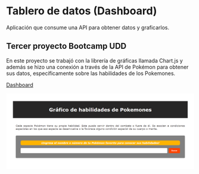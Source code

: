 # Tablero de datos (Dashboard)

Aplicación que consume una API para obtener datos y graficarlos.

## Tercer proyecto Bootcamp UDD

En este proyecto se trabajó con la librería de gráficas llamada Chart.js y además se hizo una conexión a través de la API de Pokémon para obtener sus datos, específicamente sobre las habilidades de los Pokemones.

[Dashboard](https://danielav26.github.io/Dashboard/)

![Dashboard](assets/img/Dashboard.png)
